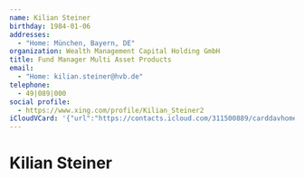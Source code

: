 ```yaml
---
name: Kilian Steiner
birthday: 1984-01-06
addresses:
  - "Home: München, Bayern, DE"
organization: Wealth Management Capital Holding GmbH
title: Fund Manager Multi Asset Products
email:
  - "Home: kilian.steiner@hvb.de"
telephone:
  - 49|089|000
social profile:
  - https://www.xing.com/profile/Kilian_Steiner2
iCloudVCard: '{"url":"https://contacts.icloud.com/311500889/carddavhome/card/YTM0ZTI4MDMtMDkyYS00MmRiLWE1ZjQtMWM1NjFmMGI3NWQx.vcf","etag":"\"kmfhe45u\"","data":"BEGIN:VCARD\r\nVERSION:3.0\r\nFN:\r\nN:Steiner;Kilian;;;\r\nUID:a34e2803-092a-42db-a5f4-1c561f0b75d1\r\nBDAY;VALUE=date:1984-01-06\r\nADR;TYPE=HOME:;;;München;Bayern;;DE;\r\nWP1.X-ABLABEL:Work\r\nWP2.X-ABLABEL:Work\r\nWP3.X-ABLABEL:Work\r\nitem0.X-ABLABEL:xing\r\nPRODID:ez-vcard 0.9.13-fc\r\nREV:2025-04-03T22:05:59Z\r\nORG:Wealth Management Capital Holding GmbH;\r\nTITLE:Fund Manager Multi Asset Products\r\nEMAIL;TYPE=HOME:kilian.steiner@hvb.de\r\nPHOTO;VALUE=uri:https://gateway.icloud.com/contacts/311500889/ck/card/23aea\r\n 2ef9aafceb6ea50aa750a31329c\r\nTEL:49|089|000\r\nitem0.X-SOCIALPROFILE;X-USER=Kilian_Steiner2:https://www.xing.com/profile/K\r\n ilian_Steiner2\r\nEND:VCARD"}'
---
```

# Kilian Steiner